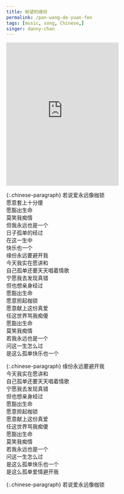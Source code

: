 ```yaml
---
title: 盼望的缘份
permalink: /pan-wang-de-yuan-fen
tags: [music, song, Chinese,]
singer: danny-chan
---
```


<iframe src="https://open.spotify.com/embed/track/2sugezbOqLwfHSOZhOHgiy" width="300" height="380" frameborder="0" allowtransparency="true" allow="encrypted-media"></iframe>

{:.chinese-paragraph}
若说爱永远像枷锁  
愿意套上十分傻  
愿豁出生命  
莫笑我痴情  
但我永远也是一个  
日子孤单的经过  
在这一生中  
快乐也一个  
缘份永远要避开我  
今天我实在愿讲和  
自己孤单还要天天唱着情歌  
宁愿我去发现真错  
但也想亲身经过  
愿豁出生命  
愿意担起枷锁  
愿意献上这份真爱  
任这世界骂我痴傻  
愿豁出生命  
莫笑我痴情  
若我永远也是一个  
问这一生怎么过  
是这么孤单快乐也一个

{:.chinese-paragraph}
缘份永远要避开我  
今天我实在愿讲和  
自己孤单还要天天唱着情歌  
宁愿我去发现真错  
但也想亲身经过  
愿豁出生命  
愿意担起枷锁  
愿意献上这份真爱  
任这世界骂我痴傻  
愿豁出生命  
莫笑我痴情  
若我永远也是一个  
问这一生怎么过  
是这么孤单快乐也一个  
是这么孤单爱情避开我

{:.chinese-paragraph}
若说爱永远像枷锁
